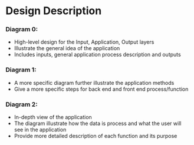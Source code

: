 # Design Description

### Diagram 0:
* High-level design for the Input, Application, Output layers
* Illustrate the general idea of the application
* Includes inputs, general application process description and outputs

### Diagram 1:
* A more specific diagram further illustrate the application methods
* Give a more specific steps for back end and front end process/function

### Diagram 2:
* In-depth view of the application
* The diagram illustrate how the data is process and what the user will see in the application
* Provide more detailed description of each function and its purpose